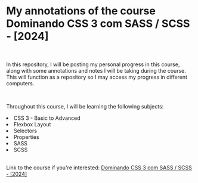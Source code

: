 <h1>My annotations of the course Dominando CSS 3 com SASS / SCSS - [2024]</h1>
<br />
<p>In this repository, I will be posting my personal progress in this course, along with some annotations and notes I will be taking during the course. 
This will function as a repository so I may access my progress in different computers.</p>
<br />
<p>Throughout this course, I will be learning the following subjects:</p>
<li>CSS 3 - Basic to Advanced</li>
<li>Flexbox Layout</li>
<li>Selectors</li>
<li>Properties</li>
<li>SASS</li>
<li>SCSS</li>
<br />
<p>Link to the course if you're interested: <a href="https://www.udemy.com/course/curso-css-3-com-sass/">Dominando CSS 3 com SASS / SCSS - [2024]</a></p>
